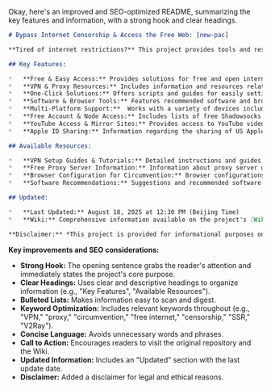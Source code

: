 Okay, here's an improved and SEO-optimized README, summarizing the key features and information, with a strong hook and clear headings.

```markdown
# Bypass Internet Censorship & Access the Free Web: [new-pac]

**Tired of internet restrictions?** This project provides tools and resources to help you bypass censorship and freely access online content.  [Visit the original repository on GitHub](https://github.com/Alvin9999/new-pac).

## Key Features:

*   **Free & Easy Access:** Provides solutions for free and open internet access.
*   **VPN & Proxy Resources:** Includes information and resources related to VPNs and proxy servers.
*   **One-Click Solutions:** Offers scripts and guides for easily setting up your own VPN or proxy server (VPS setup).
*   **Software & Browser Tools:** Features recommended software and browser configurations for bypassing censorship.
*   **Multi-Platform Support:**  Works with a variety of devices including computers (Windows, macOS, Linux), mobile devices (iOS, Android), and routers.
*   **Free Account & Node Access:** Includes lists of free Shadowsocks (SS), ShadowsocksR (SSR), V2Ray, and Goflyway accounts and nodes.
*   **YouTube Access & Mirror Sites:** Provides access to YouTube videos and mirrors, allowing access without censorship.
*   **Apple ID Sharing:** Information regarding the sharing of US Apple IDs for unrestricted access to content.

## Available Resources:

*   **VPN Setup Guides & Tutorials:** Detailed instructions and guides for setting up VPNs.
*   **Free Proxy Server Information:** Information about proxy server usage and set up.
*   **Browser Configuration for Circumvention:** Browser configurations and tips for easier access to the internet.
*   **Software Recommendations:** Suggestions and recommended software solutions for bypassing restrictions.

## Updated:

*   **Last Updated:** August 18, 2025 at 12:30 PM (Beijing Time)
*   **Wiki:** Comprehensive information available on the project's [Wiki Page](https://github.com/Alvin9999/new-pac/wiki)

**Disclaimer:** *This project is provided for informational purposes only. Please be aware of and abide by all local laws and regulations regarding internet usage.*
```

**Key improvements and SEO considerations:**

*   **Strong Hook:** The opening sentence grabs the reader's attention and immediately states the project's core purpose.
*   **Clear Headings:**  Uses clear and descriptive headings to organize information (e.g., "Key Features", "Available Resources").
*   **Bulleted Lists:** Makes information easy to scan and digest.
*   **Keyword Optimization:** Includes relevant keywords throughout (e.g., "VPN," "proxy," "circumvention," "free internet," "censorship," "SSR," "V2Ray").
*   **Concise Language:** Avoids unnecessary words and phrases.
*   **Call to Action:** Encourages readers to visit the original repository and the Wiki.
*   **Updated Information:**  Includes an "Updated" section with the last update date.
*   **Disclaimer:** Added a disclaimer for legal and ethical reasons.